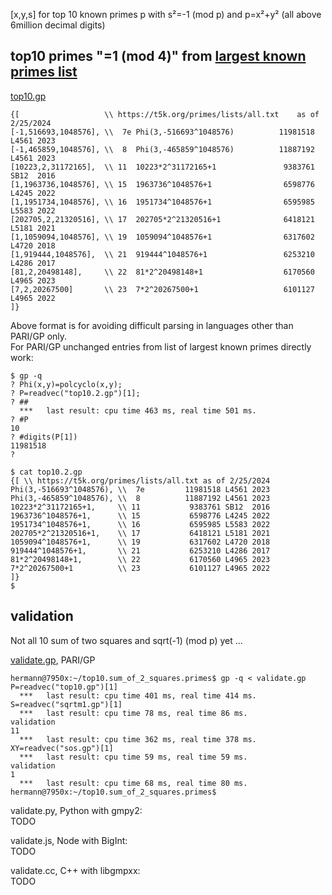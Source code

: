 [x,y,s] for top 10 known primes p with s²=-1 (mod p) and p=x²+y² (all above 6million decimal digits)

## top10 primes "=1 (mod 4)" from [largest known primes list](https://t5k.org/primes/lists/all.txt)
[top10.gp](top10.gp)  
```
{[                   \\ https://t5k.org/primes/lists/all.txt    as of 2/25/2024
[-1,516693,1048576], \\  7e Phi(3,-516693^1048576)          11981518 L4561 2023
[-1,465859,1048576], \\  8  Phi(3,-465859^1048576)          11887192 L4561 2023
[10223,2,31172165],  \\ 11  10223*2^31172165+1               9383761 SB12  2016
[1,1963736,1048576], \\ 15  1963736^1048576+1                6598776 L4245 2022
[1,1951734,1048576], \\ 16  1951734^1048576+1                6595985 L5583 2022
[202705,2,21320516], \\ 17  202705*2^21320516+1              6418121 L5181 2021
[1,1059094,1048576], \\ 19  1059094^1048576+1                6317602 L4720 2018
[1,919444,1048576],  \\ 21  919444^1048576+1                 6253210 L4286 2017
[81,2,20498148],     \\ 22  81*2^20498148+1                  6170560 L4965 2023
[7,2,20267500]       \\ 23  7*2^20267500+1                   6101127 L4965 2022
]}
```


Above format is for avoiding difficult parsing in languages other than PARI/GP only.  
For PARI/GP unchanged entries from list of largest known primes directly work:
```
$ gp -q
? Phi(x,y)=polcyclo(x,y);
? P=readvec("top10.2.gp")[1];
? ##
  ***   last result: cpu time 463 ms, real time 501 ms.
? #P
10
? #digits(P[1])
11981518
? 

$ cat top10.2.gp 
{[ \\ https://t5k.org/primes/lists/all.txt as of 2/25/2024
Phi(3,-516693^1048576), \\  7e         11981518 L4561 2023
Phi(3,-465859^1048576), \\  8          11887192 L4561 2023
10223*2^31172165+1,     \\ 11           9383761 SB12  2016
1963736^1048576+1,      \\ 15           6598776 L4245 2022
1951734^1048576+1,      \\ 16           6595985 L5583 2022
202705*2^21320516+1,    \\ 17           6418121 L5181 2021
1059094^1048576+1,      \\ 19           6317602 L4720 2018
919444^1048576+1,       \\ 21           6253210 L4286 2017
81*2^20498148+1,        \\ 22           6170560 L4965 2023
7*2^20267500+1          \\ 23           6101127 L4965 2022
]}
$
```

## validation

Not all 10 sum of two squares and sqrt(-1) (mod p) yet ...

[validate.gp](validate.gp), PARI/GP 
```
hermann@7950x:~/top10.sum_of_2_squares.primes$ gp -q < validate.gp 
P=readvec("top10.gp")[1]
  ***   last result: cpu time 401 ms, real time 414 ms.
S=readvec("sqrtm1.gp")[1]
  ***   last result: cpu time 78 ms, real time 86 ms.
validation
11
  ***   last result: cpu time 362 ms, real time 378 ms.
XY=readvec("sos.gp")[1]
  ***   last result: cpu time 59 ms, real time 59 ms.
validation
1
  ***   last result: cpu time 68 ms, real time 80 ms.
hermann@7950x:~/top10.sum_of_2_squares.primes$ 
```

validate.py, Python with gmpy2:  
TODO

validate.js, Node with BigInt:  
TODO

validate.cc, C++ with libgmpxx:  
TODO

